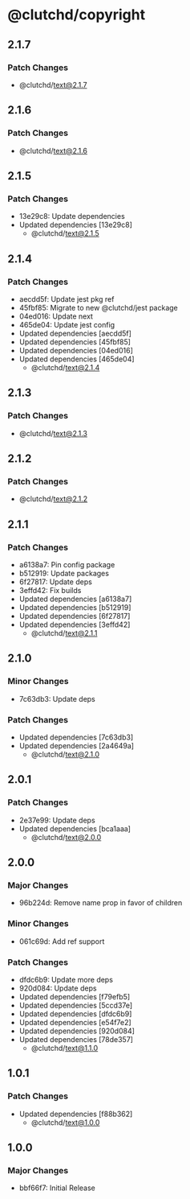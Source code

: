 # @clutchd/copyright

## 2.1.7

### Patch Changes

- @clutchd/text@2.1.7

## 2.1.6

### Patch Changes

- @clutchd/text@2.1.6

## 2.1.5

### Patch Changes

- 13e29c8: Update dependencies
- Updated dependencies [13e29c8]
  - @clutchd/text@2.1.5

## 2.1.4

### Patch Changes

- aecdd5f: Update jest pkg ref
- 45fbf85: Migrate to new @clutchd/jest package
- 04ed016: Update next
- 465de04: Update jest config
- Updated dependencies [aecdd5f]
- Updated dependencies [45fbf85]
- Updated dependencies [04ed016]
- Updated dependencies [465de04]
  - @clutchd/text@2.1.4

## 2.1.3

### Patch Changes

- @clutchd/text@2.1.3

## 2.1.2

### Patch Changes

- @clutchd/text@2.1.2

## 2.1.1

### Patch Changes

- a6138a7: Pin config package
- b512919: Update packages
- 6f27817: Update deps
- 3effd42: Fix builds
- Updated dependencies [a6138a7]
- Updated dependencies [b512919]
- Updated dependencies [6f27817]
- Updated dependencies [3effd42]
  - @clutchd/text@2.1.1

## 2.1.0

### Minor Changes

- 7c63db3: Update deps

### Patch Changes

- Updated dependencies [7c63db3]
- Updated dependencies [2a4649a]
  - @clutchd/text@2.1.0

## 2.0.1

### Patch Changes

- 2e37e99: Update deps
- Updated dependencies [bca1aaa]
  - @clutchd/text@2.0.0

## 2.0.0

### Major Changes

- 96b224d: Remove name prop in favor of children

### Minor Changes

- 061c69d: Add ref support

### Patch Changes

- dfdc6b9: Update more deps
- 920d084: Update deps
- Updated dependencies [f79efb5]
- Updated dependencies [5ccd37e]
- Updated dependencies [dfdc6b9]
- Updated dependencies [e54f7e2]
- Updated dependencies [920d084]
- Updated dependencies [78de357]
  - @clutchd/text@1.1.0

## 1.0.1

### Patch Changes

- Updated dependencies [f88b362]
  - @clutchd/text@1.0.0

## 1.0.0

### Major Changes

- bbf66f7: Initial Release
